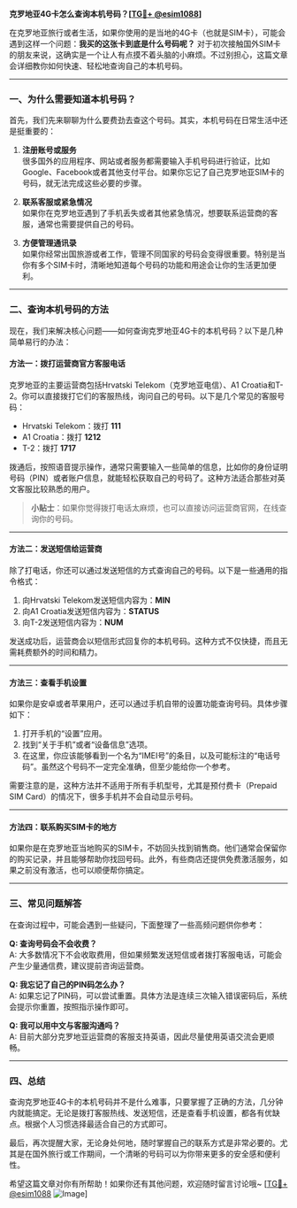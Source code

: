 **克罗地亚4G卡怎么查询本机号码？[[TG💪+ @esim1088](https://t.me/s/esim1088)]**

在克罗地亚旅行或者生活，如果你使用的是当地的4G卡（也就是SIM卡），可能会遇到这样一个问题：**我买的这张卡到底是什么号码呢？** 对于初次接触国外SIM卡的朋友来说，这确实是一个让人有点摸不着头脑的小麻烦。不过别担心，这篇文章会详细教你如何快速、轻松地查询自己的本机号码。

---

### 一、为什么需要知道本机号码？

首先，我们先来聊聊为什么要费劲去查这个号码。其实，本机号码在日常生活中还是挺重要的：

1. **注册账号或服务**  
   很多国外的应用程序、网站或者服务都需要输入手机号码进行验证，比如Google、Facebook或者其他支付平台。如果你忘记了自己克罗地亚SIM卡的号码，就无法完成这些必要的步骤。

2. **联系客服或紧急情况**  
   如果你在克罗地亚遇到了手机丢失或者其他紧急情况，想要联系运营商的客服，通常也需要提供自己的号码。

3. **方便管理通讯录**  
   如果你经常出国旅游或者工作，管理不同国家的号码会变得很重要。特别是当你有多个SIM卡时，清晰地知道每个号码的功能和用途会让你的生活更加便利。

---

### 二、查询本机号码的方法

现在，我们来解决核心问题——如何查询克罗地亚4G卡的本机号码？以下是几种简单易行的办法：

#### 方法一：拨打运营商官方客服电话

克罗地亚的主要运营商包括Hrvatski Telekom（克罗地亚电信）、A1 Croatia和T-2。你可以直接拨打它们的客服热线，询问自己的号码。以下是几个常见的客服号码：

- Hrvatski Telekom：拨打 **111**
- A1 Croatia：拨打 **1212**
- T-2：拨打 **1717**

拨通后，按照语音提示操作，通常只需要输入一些简单的信息，比如你的身份证明号码（PIN）或者账户信息，就能轻松获取自己的号码了。这种方法适合那些对英文客服比较熟悉的用户。

> **小贴士**：如果你觉得拨打电话太麻烦，也可以直接访问运营商官网，在线查询你的号码。

---

#### 方法二：发送短信给运营商

除了打电话，你还可以通过发送短信的方式查询自己的号码。以下是一些通用的指令格式：

1. 向Hrvatski Telekom发送短信内容为：**MIN**
2. 向A1 Croatia发送短信内容为：**STATUS**
3. 向T-2发送短信内容为：**NUM**

发送成功后，运营商会以短信形式回复你的本机号码。这种方式不仅快捷，而且无需耗费额外的时间和精力。

---

#### 方法三：查看手机设置

如果你是安卓或者苹果用户，还可以通过手机自带的设置功能查询号码。具体步骤如下：

1. 打开手机的“设置”应用。
2. 找到“关于手机”或者“设备信息”选项。
3. 在这里，你应该能够看到一个名为“IMEI号”的条目，以及可能标注的“电话号码”。虽然这个号码不一定完全准确，但至少能给你一个参考。

需要注意的是，这种方法并不适用于所有手机型号，尤其是预付费卡（Prepaid SIM Card）的情况下，很多手机并不会自动显示号码。

---

#### 方法四：联系购买SIM卡的地方

如果你是在克罗地亚当地购买的SIM卡，不妨回头找到销售商。他们通常会保留你的购买记录，并且能够帮助你找回号码。此外，有些商店还提供免费激活服务，如果之前没有激活，也可以顺便帮你搞定。

---

### 三、常见问题解答

在查询过程中，可能会遇到一些疑问，下面整理了一些高频问题供你参考：

**Q: 查询号码会不会收费？**  
A: 大多数情况下不会收取费用，但如果频繁发送短信或者拨打客服电话，可能会产生少量通信费，建议提前咨询运营商。

**Q: 我忘记了自己的PIN码怎么办？**  
A: 如果忘记了PIN码，可以尝试重置。具体方法是连续三次输入错误密码后，系统会提示你重置，按照指示操作即可。

**Q: 我可以用中文与客服沟通吗？**  
A: 目前大部分克罗地亚运营商的客服支持英语，因此尽量使用英语交流会更顺畅。

---

### 四、总结

查询克罗地亚4G卡的本机号码并不是什么难事，只要掌握了正确的方法，几分钟内就能搞定。无论是拨打客服热线、发送短信，还是查看手机设置，都各有优缺点。根据个人习惯选择最适合自己的方式即可。

最后，再次提醒大家，无论身处何地，随时掌握自己的联系方式是非常必要的。尤其是在国外旅行或工作期间，一个清晰的号码可以为你带来更多的安全感和便利性。

希望这篇文章对你有所帮助！如果你还有其他问题，欢迎随时留言讨论哦~ [[TG💪+ @esim1088](https://t.me/s/esim1088) ![Image](https://i.postimg.cc/4NQfJmqS/Snipaste-2025-05-13-00-14-12.png)]